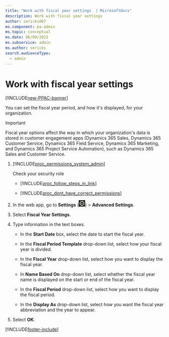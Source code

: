 ```yaml
---
title: "Work with fiscal year settings  | MicrosoftDocs"
description: Work with fiscal year settings
author: sericks007
ms.component: pa-admin
ms.topic: conceptual
ms.date: 06/09/2022
ms.subservice: admin
ms.author: sericks
search.audienceType: 
  - admin
---
```

# Work with fiscal year settings

[!INCLUDE[new-PPAC-banner](~/includes/new-PPAC-banner.md)]

<!-- legacy procedure -->

You can set the fiscal year period, and how it's displayed, for your organization.  
  
> [!IMPORTANT]
> Fiscal year options affect the way in which your organization's data is stored in customer engagement apps (Dynamics 365 Sales, Dynamics 365 Customer Service, Dynamics 365 Field Service, Dynamics 365 Marketing, and Dynamics 365 Project Service Automation), such as Dynamics 365 Sales and Customer Service.  
  
1. [!INCLUDE[proc_permissions_system_admin](../includes/proc-permissions-system-admin.md)]  
  
    Check your security role  
  
   - [!INCLUDE[proc_follow_steps_in_link](../includes/proc-follow-steps-in-link.md)]  
  
   - [!INCLUDE[proc_dont_have_correct_permissions](../includes/proc-dont-have-correct-permissions.md)]  
  
2. In the web app, go to **Settings** (![Settings.](media/settings-gear-icon.png "Settings")) > **Advanced Settings**.
  
3. Select **Fiscal Year Settings**.  
  
4. Type information in the text boxes.  
  
   - In the **Start Date** box, select the date to start the fiscal year.  
  
   - In the **Fiscal Period Template** drop-down list, select how your fiscal year is divided.  
  
   - In the **Fiscal Year** drop-down list, select how you want to display the fiscal year.  
  
   - In **Name Based On** drop-down list, select whether the fiscal year name is displayed on the start or end of the fiscal year.  
  
   - In the **Fiscal Period** drop-down list, select how you want to display the fiscal period.  
  
   - In the **Display As** drop-down list, select how you want the fiscal year abbreviation and the year to appear.  
  
5. Select **OK**.  
  



[!INCLUDE[footer-include](../includes/footer-banner.md)]
